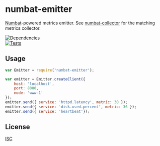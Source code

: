 # numbat-emitter

[Numbat](http://www.arkive.org/numbat/myrmecobius-fasciatus/)-powered metrics emitter. See [numbat-collector](https://github.com/ceejbot/numbat-collector) for the matching metrics collector.

[![Dependencies](https://david-dm.org/ceejbot/opsbot.png)](https://david-dm.org/ceejbot/opsbot)  
[![Tests](http://img.shields.io/travis/ceejbot/numbat-emitter.svg?style=flat)](http://travis-ci.org/ceejbot/numbat-emitter)

## Usage

```javascript
var Emitter = require('numbat-emitter');

var emitter = Emitter.createClient({
    host: 'localhost',
    port: 8000,
    node: 'www-1'
});
emitter.send({ service: 'httpd.latency', metric: 30 });
emitter.send({ service: 'disk.used.percent', metric: 36 });
emitter.send({ service: 'heartbeat'});
```

## License

[ISC](http://opensource.org/licenses/ISC)
